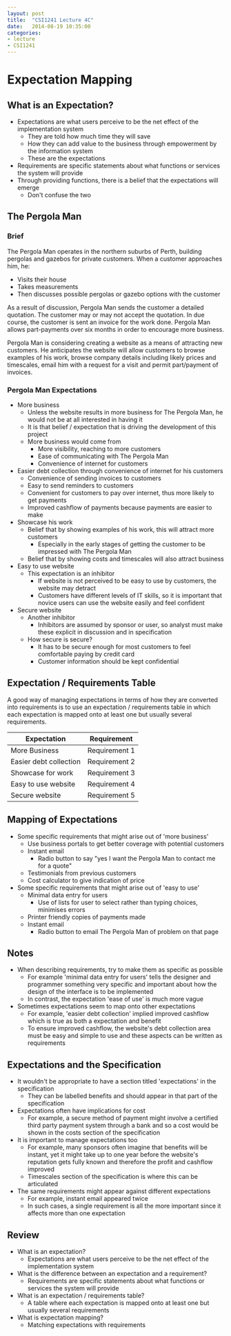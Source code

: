 ```yaml
---
layout: post
title:  "CSI1241 Lecture 4C"
date:   2014-08-19 10:35:00
categories:
- lecture
- CSI1241
---
```


# Expectation Mapping

## What is an Expectation?

- Expectations are what users perceive to be the net effect of the implementation system
	- They are told how much time they will save
	- How they can add value to the business through empowerment by the information system
	- These are the expectations
- Requirements are specific statements about what functions or services the system will provide
- Through providing functions, there is a belief that the expectations will emerge
	- Don't confuse the two

<!--more-->

## The Pergola Man 

### Brief

The Pergola Man operates in the northern suburbs of Perth, building pergolas and gazebos for private customers. When a customer approaches him, he:

- Visits their house
- Takes measurements
- Then discusses possible pergolas or gazebo options with the customer

As a result of discussion, Pergola Man sends the customer a detailed quotation. The customer may or may not accept the quotation. In due course, the customer is sent an invoice for the work done. Pergola Man allows part-payments over six months in order to encourage more business.

Pergola Man is considering creating a website as a means of attracting new customers. He anticipates the website will allow customers to browse examples of his work, browse company details including likely prices and timescales, email him with a request for a visit and permit part/payment of invoices.

### Pergola Man Expectations

- More business
	- Unless the website results in more business for The Pergola Man, he would not be at all interested in having it
	- It is that belief / expectation that is driving the development of this project
	- More business would come from
		- More visibility, reaching to more customers
		- Ease of communicating with The Pergola Man
		- Convenience of internet for customers
- Easier debt collection through convenience of internet for his customers
	- Convenience of sending invoices to customers
	- Easy to send reminders to customers
	- Convenient for customers to pay over internet, thus more likely to get payments
	- Improved cashflow of payments because payments are easier to make
- Showcase his work
	- Belief that by showing examples of his work, this will attract more customers
		- Especially in the early stages of getting the customer to be impressed with The Pergola Man
	- Belief that by showing costs and timescales will also attract business
- Easy to use website
	- This expectation is an inhibitor
		- If website is not perceived to be easy to use by customers, the website may detract
		- Customers have different levels of IT skills, so it is important that novice users can use the website easily and feel confident
- Secure website
	- Another inhibitor
		- Inhibitors are assumed by sponsor or user, so analyst must make these explicit in discussion and in specification
	- How secure is secure?
		- It has to be secure enough for most customers to feel comfortable paying by credit card
		- Customer information should be kept confidential

## Expectation / Requirements Table

A good way of managing expectations in terms of how they are converted into requirements is to use an expectation /  requirements table in which each expectation is mapped onto at least one but usually several requirements.

| Expectation            | Requirement   |
|------------------------|---------------|
| More Business          | Requirement 1 |
| Easier debt collection | Requirement 2 |
| Showcase for work      | Requirement 3 |
| Easy to use website    | Requirement 4 |
| Secure website         | Requirement 5 |

## Mapping of Expectations

- Some specific requirements that might arise out of 'more business'
	- Use business portals to get better coverage with potential customers
	- Instant email
		- Radio button to say "yes I want the Pergola Man to contact me for a quote"
	- Testimonials from previous customers
	- Cost calculator to give indication of price
- Some specific requirements that might arise out of 'easy to use'
	- Minimal data entry for users
		- Use of lists for user to select rather than typing choices, minimises errors
	- Printer friendly copies of payments made
	- Instant email
		- Radio button to email The Pergola Man of problem on that page

## Notes

- When describing requirements, try to make them as specific as possible
	- For example 'minimal data entry for users' tells the designer and programmer something very specific and important about how the design of the interface is to be implemented
	- In contrast, the expectation 'ease of use' is much more vague
- Sometimes expectations seem to map onto other expectations
	- For example, 'easier debt collection' implied improved cashflow which is true as both a expectation and benefit
	- To ensure improved cashflow, the website's debt collection area must be easy and simple to use and these aspects can be written as requirements

## Expectations and the Specification

- It wouldn't be appropriate to have a section titled 'expectations' in the specification
	- They can be labelled benefits and should appear in that part of the specification
- Expectations often have implications for cost
	- For example, a secure method of payment might involve a certified third party payment system through a bank and so a cost would be shown in the costs section of the specification
- It is important to manage expectations too
	- For example, many sponsors often imagine that benefits will be instant, yet it might take up to one year before the website's reputation gets fully known and therefore the profit and cashflow improved
	- Timescales section of the specification is where this can be articulated
- The same requirements might appear against different expectations
	- For example, instant email appeared twice
	- In such cases, a single requirement is all the more important since it affects more than one expectation

## Review

- What is an expectation?
	- Expectations are what users perceive to be the net effect of the implementation system
- What is the difference between an expectation and a requirement?
	- Requirements are specific statements about what functions or services the system will provide
- What is an expectation / requirements table?
	- A table where each expectation is mapped onto at least one but usually several requirements
- What is expectation mapping?
	- Matching expectations with requirements
